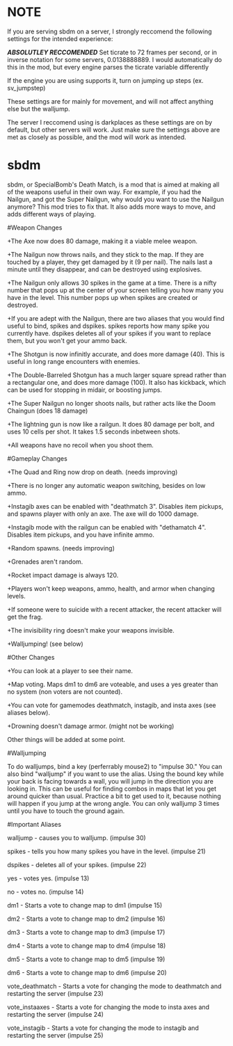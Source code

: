 # NOTE

If you are serving sbdm on a server, I strongly reccomend the following settings for the intended experience:

***ABSOLUTLEY RECCOMENDED*** Set ticrate to 72 frames per second, or in inverse notation for some servers, 0.0138888889. I would automatically do this in the mod, but every engine parses the ticrate variable differently

If the engine you are using supports it, turn on jumping up steps (ex. sv_jumpstep)

These settings are for mainly for movement, and will not affect anything else but the walljump.

The server I reccomend using is darkplaces as these settings are on by default, but other servers will work. Just make sure the settings above are met as closely as possible, and the mod will work as intended.

# sbdm

sbdm, or SpecialBomb's Death Match, is a mod that is aimed at making all of the weapons useful in their own way.
For example, if you had the Nailgun, and got the Super Nailgun, why would you want to use the Nailgun anymore?
This mod tries to fix that.
It also adds more ways to move, and adds different ways of playing.

#Weapon Changes

+The Axe now does 80 damage, making it a viable melee weapon.

+The Nailgun now throws nails, and they stick to the map. If they are touched by a player, they get damaged by it (9 per nail). The nails last a minute until they disappear, and can be destroyed using explosives.

+The Nailgun only allows 30 spikes in the game at a time. There is a nifty number that pops up at the center of your screen telling you how many you have in the level. This number pops up when spikes are created or destroyed.

+If you are adept with the Nailgun, there are two aliases that you would find useful to bind, spikes and dspikes. spikes reports how many spike you currently have. dspikes deletes all of your spikes if you want to replace them, but you won't get your ammo back.

+The Shotgun is now infinitly accurate, and does more damage (40). This is useful in long range encounters with enemies.

+The Double-Barreled Shotgun has a much larger square spread rather than a rectangular one, and does more damage (100). It also has kickback, which can be used for stopping in midair, or boosting jumps.

+The Super Nailgun no longer shoots nails, but rather acts like the Doom Chaingun (does 18 damage)

+The lightning gun is now like a railgun. It does 80 damage per bolt, and uses 10 cells per shot. It takes 1.5 seconds inbetween shots.

+All weapons have no recoil when you shoot them.

#Gameplay Changes

+The Quad and Ring now drop on death. (needs improving)

+There is no longer any automatic weapon switching, besides on low ammo.

+Instagib axes can be enabled with "deathmatch 3". Disables item pickups, and spawns player with only an axe. The axe will do 1000 damage.

+Instagib mode with the railgun can be enabled with "dethamatch 4". Disables item pickups, and you have infinite ammo.

+Random spawns. (needs improving)

+Grenades aren't random.

+Rocket impact damage is always 120.

+Players won't keep weapons, ammo, health, and armor when changing levels.

+If someone were to suicide with a recent attacker, the recent attacker will get the frag.

+The invisibility ring doesn't make your weapons invisible.

+Walljumping! (see below)

#Other Changes

+You can look at a player to see their name.

+Map voting. Maps dm1 to dm6 are voteable, and uses a yes greater than no system (non voters are not counted).

+You can vote for gamemodes deathmatch, instagib, and insta axes (see aliases below).

+Drowning doesn't damage armor. (might not be working)

Other things will be added at some point.

#Walljumping

To do walljumps, bind a key (perferrably mouse2) to "impulse 30." You can also bind "walljump" if you want to use the alias. Using the bound key while your back is facing towards a wall, you will jump in the direction you are looking in. This can be useful for finding combos in maps that let you get around quicker than usual. Practice a bit to get used to it, because nothing will happen if you jump at the wrong angle. You can only walljump 3 times until you have to touch the ground again.

#Important Aliases

walljump - causes you to walljump. (impulse 30)

spikes - tells you how many spikes you have in the level. (impulse 21)

dspikes - deletes all of your spikes. (impulse 22)

yes - votes yes. (impulse 13)

no - votes no. (impulse 14)

dm1 - Starts a vote to change map to dm1 (impulse 15)

dm2 - Starts a vote to change map to dm2 (impulse 16)

dm3 - Starts a vote to change map to dm3 (impulse 17)

dm4 - Starts a vote to change map to dm4 (impulse 18)

dm5 - Starts a vote to change map to dm5 (impulse 19)

dm6 - Starts a vote to change map to dm6 (impulse 20)

vote_deathmatch - Starts a vote for changing the mode to deathmatch and restarting the server (impulse 23)

vote_instaaxes - Starts a vote for changing the mode to insta axes and restarting the server (impulse 24)

vote_instagib - Starts a vote for changing the mode to instagib and restarting the server (impulse 25)
